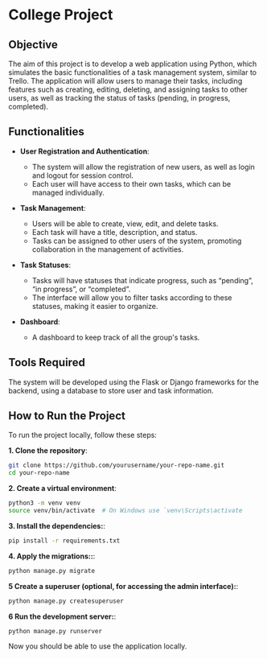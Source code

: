 # College Project

## Objective

The aim of this project is to develop a web application using Python, which simulates the basic functionalities of a task management system, similar to Trello. The application will allow users to manage their tasks, including features such as creating, editing, deleting, and assigning tasks to other users, as well as tracking the status of tasks (pending, in progress, completed).

## Functionalities

- **User Registration and Authentication**: 
  - The system will allow the registration of new users, as well as login and logout for session control.
  - Each user will have access to their own tasks, which can be managed individually.

- **Task Management**: 
  - Users will be able to create, view, edit, and delete tasks.
  - Each task will have a title, description, and status.
  - Tasks can be assigned to other users of the system, promoting collaboration in the management of activities.

- **Task Statuses**: 
  - Tasks will have statuses that indicate progress, such as “pending”, “in progress”, or “completed”.
  - The interface will allow you to filter tasks according to these statuses, making it easier to organize.

- **Dashboard**: 
  - A dashboard to keep track of all the group's tasks.

## Tools Required

The system will be developed using the Flask or Django frameworks for the backend, using a database to store user and task information.

## How to Run the Project

To run the project locally, follow these steps:

**1. Clone the repository**:

   ```sh
   git clone https://github.com/yourusername/your-repo-name.git
   cd your-repo-name
   ```

**2. Create a virtual environment**:

```sh
python3 -m venv venv
source venv/bin/activate  # On Windows use `venv\Scripts\activate
```

**3. Install the dependencies:**:

```sh
pip install -r requirements.txt
```

**4. Apply the migrations::**:

```sh
python manage.py migrate
```

**5 Create a superuser (optional, for accessing the admin interface):**:

```sh
python manage.py createsuperuser
```

**6 Run the development server:**:

```sh
python manage.py runserver
```

Now you should be able to use the application locally.
